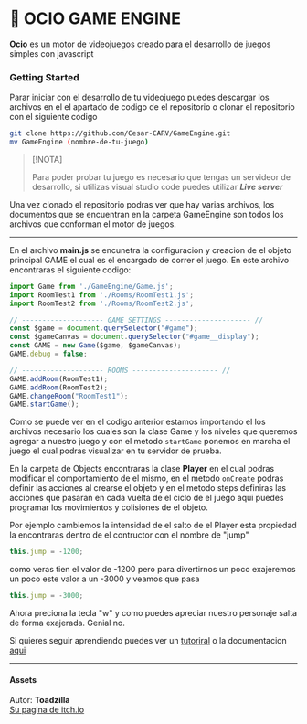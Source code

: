 # :space_invader: OCIO GAME ENGINE

**Ocio** es un motor de videojuegos creado para el desarrollo de juegos simples con javascript

### Getting Started
Parar iniciar con el desarrollo de tu videojuego puedes descargar los archivos en el el apartado de codigo de el repositorio o clonar el repositorio con el siguiente codigo

```bash
git clone https://github.com/Cesar-CARV/GameEngine.git
mv GameEngine (nombre-de-tu-juego)
```
>[!NOTA]
>
>Para poder probar tu juego es necesario que tengas un servideor de desarrollo, si utilizas visual studio code puedes utilizar ***Live server***

Una vez clonado el repositorio podras ver que hay varias archivos, los documentos que se encuentran en la carpeta GameEngine son todos los archivos que conforman el motor de juegos.

---

En el archivo **main.js** se encunetra la configuracion y creacion de el objeto principal GAME el cual es el encargado de correr el juego.
En este archivo encontraras el siguiente codigo:
```javascript
import Game from './GameEngine/Game.js';
import RoomTest1 from './Rooms/RoomTest1.js';
import RoomTest2 from './Rooms/RoomTest2.js';

// -------------------- GAME SETTINGS --------------------- //
const $game = document.querySelector("#game");
const $gameCanvas = document.querySelector("#game__display");
const GAME = new Game($game, $gameCanvas);
GAME.debug = false; 

// -------------------- ROOMS --------------------- //
GAME.addRoom(RoomTest1);
GAME.addRoom(RoomTest2);
GAME.changeRoom("RoomTest1");
GAME.startGame();

```

Como se puede ver en el codigo anterior estamos importando el los archivos necesario los cuales son la clase Game y los niveles que queremos agregar a nuestro juego y con el metodo `startGame` ponemos en marcha el juego el cual podras visualizar en tu servidor de prueba.

En la carpeta de Objects encontraras la clase **Player** en el cual podras modificar el comportamiento de el mismo, en el metodo `onCreate` podras definir las acciones al crearse el objeto y en el metodo steps definiras las acciones que pasaran en cada vuelta de el ciclo de el juego aqui puedes programar los movimientos y colisiones de el objeto. 

Por ejemplo cambiemos la intensidad de el salto de el Player esta propiedad la encontraras dentro de el contructor con el nombre de "jump"
```javascript
this.jump = -1200;
```

como veras tien el valor de -1200 pero para divertirnos un poco exajeremos un poco este valor a un -3000 y veamos que pasa

```javascript
this.jump = -3000;
```
Ahora preciona la tecla "w" y como puedes apreciar nuestro personaje salta de forma exajerada. Genial no.

Si quieres seguir aprendiendo puedes ver un [tutoriral](#getting-started) o la documentacion [aqui](#)

---

#### Assets
Autor: **Toadzilla**  
[Su pagina de itch.io](https://toadzilla.itch.io/dungeons-pack)
